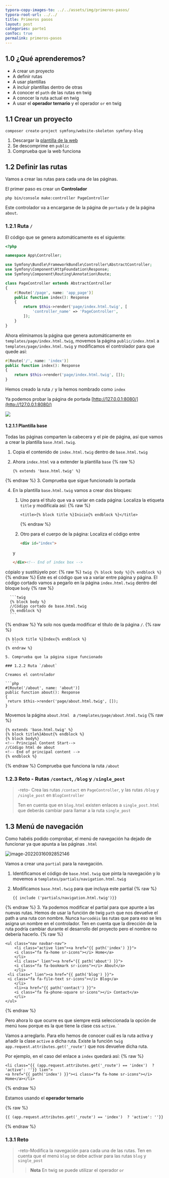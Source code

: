 ```yaml
---
typora-copy-images-to: ../../assets/img/primeros-pasos/
typora-root-url: ../../
title: Primeros pasos
layout: post
categories: parte1
conToc: true
permalink: primeros-pasos
---
```


## 1.0 ¿Qué aprenderemos?

* A crear un proyecto
* A definir rutas
* A usar plantillas
* A incluir plantillas dentro de otras
* A conocer el `path` de las rutas en twig
* A conocer la ruta actual en twig
* A usar el **operador ternario** y el operador `or` en twig

## 1.1 Crear un proyecto

```
composer create-project symfony/website-skeleton symfony-blog
```

1. Descargar la [plantilla de la web](/symfony-blog-teoria/assets/photo-master.zip)
2. Se descomprime en `public`
3. Comprueba que la web funciona

## 1.2 Definir las rutas

Vamos a crear las rutas para cada una de las páginas.

El primer paso es crear un **Controlador**

```
php bin/console make:controller PageController
```

Este controlador va a encargarse de la página de `portada` y de la página `about`.

### 1.2.1 Ruta `/`

El código que se genera automáticamente es el siguiente:

```php
<?php

namespace App\Controller;

use Symfony\Bundle\FrameworkBundle\Controller\AbstractController;
use Symfony\Component\HttpFoundation\Response;
use Symfony\Component\Routing\Annotation\Route;

class PageController extends AbstractController
{
    #[Route('/page', name: 'app_page')]
    public function index(): Response
    {
        return $this->render('page/index.html.twig', [
            'controller_name' => 'PageController',
        ]);
    }
}

```

Ahora eliminamos la página que genera automáticamente en `templates/page/index.html.twig`, movemos la página `public/index.html` a `templates/page/index.html.twig` y modificamos el controlador para que quede así:

```php
#[Route('/', name: 'index')]
public function index(): Response
{
	return $this->render('page/index.html.twig', []);
}
```

Hemos creado la ruta `/` y la hemos nombrado como `index`

Ya podemos probar la página de portada [http://127.0.0.1:8080/](http://127.0.0.1:8080/)

![](/symfony-blog-teoria/assets/img/primeros-pasos/image-20220316084436890.png)

#### 1.2.1.1 Plantilla base

Todas las páginas comparten la cabecera y el pie de página, así que vamos a crear la plantilla `base.html.twig`.

1. Copia el contenido de `index.html.twig` dentro de `base.html.twig`

2. Ahora `index.html` va a extender la plantilla `base`
{% raw %}
   ```twig
   {% extends 'base.html.twig' %}
   ```
{% endraw %}
3. Comprueba que sigue funcionado la portada

4. En la plantilla `base.html.twig` vamos a crear dos bloques:

   1. Uno para el título que va a variar en cada página:
      Localiza la etiqueta `title` y modifícala así:
   {% raw %}

      ```twig
      <title>{% block title %}Inicio{% endblock %}</title>
      ```
      {% endraw %}
   2. Otro para el cuerpo de la página:
   Localiza el código entre

      ```html
      <div id="index">
      ```
   y
      ```html
      </div><!-- End of index box -->
      ```
  cópialo y sustitúyelo por:
  {% raw %}
      ```twig
      {% block body %}{% endblock %}  
      ```
  {% endraw %}
      Este es el código que va a variar entre página y página.
      El código cortado vamos a pegarlo en la página `index.html.twig` dentro del bloque `body`
      {% raw %}

      ```twig
      {% block body %}
      //Código cortado de base.html.twig
      {% endblock %}
      ```
{% endraw %}
   Ya solo nos queda modificar el título de la página `/`.
   {% raw %}
   ```twig
   {% block title %}Index{% endblock %}  
      ```
   {% endraw %}

5. Comprueba que la página sigue funcionado

### 1.2.2 Ruta `/about`

Creamos el controlador

```php
#[Route('/about', name: 'about')]
public function about(): Response
{
    return $this->render('page/about.html.twig', []);
}
```

Movemos la página `about.html ` a `/templates/page/about.html.twig`
{% raw %}

```twig
{% extends 'base.html.twig' %}
{% block title%}About{% endblock %}
{% block body%}
<!-- Principal Content Start-->
//Código html de about
<!-- End of principal content -->
{% endblock %}
```

{% endraw %}
Comprueba que funciona la ruta `/about`

### 1.2.3 Reto - Rutas `/contact`, `/blog` y `/single_post`

> -reto- Crea las rutas `/contact` en `PageController`, y las rutas  `/blog` y `/single_post` en `BlogController`
>
> Ten en cuenta que en `blog.html` existen enlaces a `single_post.html` que deberás cambiar para llamar a la ruta `single_post`

## 1.3 Menú de navegación

Como habéis podido comprobar, el menú de navegación ha dejado de funcionar ya que apunta a las páginas `.html`

![image-20220316092852146](/symfony-blog-teoria/assets/img/primeros-pasos/image-20220316092852146.png)

Vamos a crear una `partial` para la navegación.

1. Identificamos el código de `base.html.twig` que pinta la navegación y lo movemos a `templates/partials/navigation.html.twig`

2. Modificamos `base.html.twig` para que incluya este partial
{% raw %}

   ```twig
   {{ include ('partials/navigation.html.twig')}}
   ```
{% endraw %}
3. Ya podemos modificar el partial para que apunte a las nuevas rutas. Hemos de usar la función de twig `path` que nos devuelve el path a una ruta con nombre. Nunca `harcodéis` las rutas que para eso se les asigna un nombre en el controlador. Ten en cuenta que la dirección de la ruta podría cambiar durante el desarrollo del proyecto pero el nombre no debería hacerlo.
{% raw %}

   ```twig
   <ul class="nav navbar-nav">
       <li class="active lien"><a href="{{ path('index') }}">
       <i class="fa fa-home sr-icons"></i> Home</a>
       </li>
       <li class=" lien"><a href="{{ path('about') }}">
       <i class="fa fa-bookmark sr-icons"></i> About</a>
       </li>
    <li class=" lien"><a href="{{ path('blog') }}">
    <i class="fa fa-file-text sr-icons"></i> Blog</a>
       </li>
       <li><a href="{{ path('contact') }}">
       <i class="fa fa-phone-square sr-icons"></i> Contact</a>
       </li>
   </ul>
   ```
   {% endraw %}

   Pero ahora lo que ocurre es que siempre está seleccionada la opción de menú `home` porque es la que tiene la clase css `active`. `


Vamos a arreglarlo. Para ello hemos de conocer cuál es la ruta activa y añadir la clase `active` a dicha ruta. Existe la función `twig` `app.request.attributes.get('_route')` que nos devuelve dicha ruta.

Por ejemplo, en el caso del enlace a `index` quedará así:
{% raw %}

   ```twig
<li class="{{ (app.request.attributes.get('_route') == 'index')  ? 'active': ''}} lien">
<a href="{{ path('index') }}"><i class="fa fa-home sr-icons"></i> Home</a></li>
   ```

{% endraw %}

Estamos usando el **operador ternario**

{% raw %}

```twig
{{ (app.request.attributes.get('_route') == 'index')  ? 'active': ''}}
```

{% endraw %}

### 1.3.1 Reto

>-reto-Modifica la navegación para cada una de las rutas. Ten en cuenta que el menú `blog` se debe activar para las rutas `blog` y `single_post`
>
>> **Nota** En twig se puede utilizar el operador `or`
